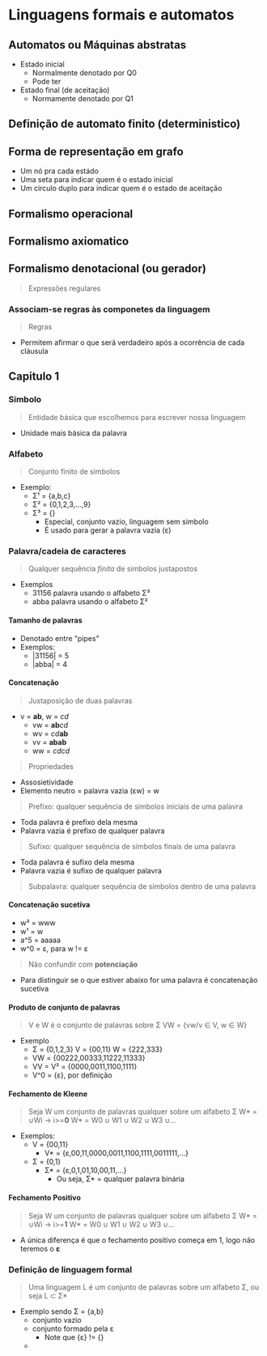 # Linguagens formais e automatos

## Automatos ou Máquinas abstratas

- Estado inicial
  - Normalmente denotado por Q0
  - Pode ter
- Estado final (de aceitação)
  - Normamente denotado por Q1

## Definição de automato finito (deterministico)

## Forma de representação em grafo

- Um nó pra cada estádo
- Uma seta para indicar quem é o estado inicial
- Um circulo duplo para indicar quem é o estado de aceitação
## Formalismo operacional
## Formalismo axiomatico
## Formalismo denotacional (ou gerador)

> Expressões regulares

### Associam-se regras às componetes da linguagem

> Regras

- Permitem afirmar o que será verdadeiro após a ocorrência de cada cláusula


## Capitulo 1

### Simbolo

> Entidade básica que escolhemos para escrever nossa linguagem

- Unidade mais básica da palavra

### Alfabeto

> Conjunto finito de simbolos

- Exemplo:
  - Σ¹ = {a,b,c}
  - Σ² = {0,1,2,3,...,9}
  - Σ³ = {}
    - Especial, conjunto vazio, linguagem sem simbolo
    - É usado para gerar a palavra vazia (ε)

### Palavra/cadeia de caracteres

> Qualquer sequência *finita* de simbolos justapostos

- Exemplos
  - 31156 palavra usando o alfabeto Σ³
  - abba palavra usando o alfabeto Σ²

#### Tamanho de palavras

- Denotado entre "pipes"
- Exemplos:
  - |31156| = 5
  - |abba| = 4

#### Concatenação

> Justaposição de duas palavras

- v = **ab**, w = _cd_
  - vw = **ab**_cd_
  - wv = _cd_**ab**
  - vv = **abab**
  - ww = _cdcd_

> Propriedades

- Assosietividade
- Elemento neutro = palavra vazia (εw) = w

> Prefixo: qualquer sequência de simbolos iniciais de uma palavra

- Toda palavra é prefixo dela mesma
- Palavra vazia é prefixo de qualquer palavra

> Sufixo: qualquer sequência de simbolos finais de uma palavra

- Toda palavra é sufixo dela mesma
- Palavra vazia é sufixo de qualquer palavra

> Subpalavra: qualquer sequência de simbolos dentro de uma palavra

#### Concatenação sucetiva

- w³ = www
- w¹ = w
- a^5 = aaaaa
- w^0 = ε, para w != ε

> Não confundir com **potenciação**

- Para distinguir se o que estiver abaixo for uma palavra é concatenação sucetiva

#### Produto de conjunto de palavras

> V e W é o conjunto de palavras sobre Σ
> VW = {vw/v ∈ V, w ∈ W}

- Exemplo
  - Σ = {0,1,2,3}  V = {00,11}  W = {222,333}
  - VW = {00222,00333,11222,11333}
  - VV = V² = {0000,0011,1100,1111}
  - V^0 = {ε}, por definição

#### Fechamento de Kleene

> Seja W um conjunto de palavras qualquer sobre um alfabeto Σ
> W* = ∪Wi -> i>=**0**
> W* = W0 ∪ W1 ∪ W2 ∪ W3 ∪...

- Exemplos:
  - V = {00,11}
    - V* = {ε,00,11,0000,0011,1100,1111,0011111,...}
  - Σ = {0,1}
    - Σ* = {ε,0,1,01,10,00,11,...}
      - Ou seja, Σ* = qualquer palavra binária

#### Fechamento Positivo

> Seja W um conjunto de palavras qualquer sobre um alfabeto Σ
> W* = ∪Wi -> i>=**1**
> W* = W0 ∪ W1 ∪ W2 ∪ W3 ∪...

- A única diferença é que o fechamento positivo começa em 1, logo não teremos o **ε**

### Definição de linguagem formal

> Uma linguagem L é um conjunto  de palavras sobre um alfabeto Σ, ou seja L ⊂ Σ*

- Exemplo sendo Σ = {a,b}
  - conjunto vazio
  - conjunto formado pela ε
    - Note que {ε} != {}
  - 